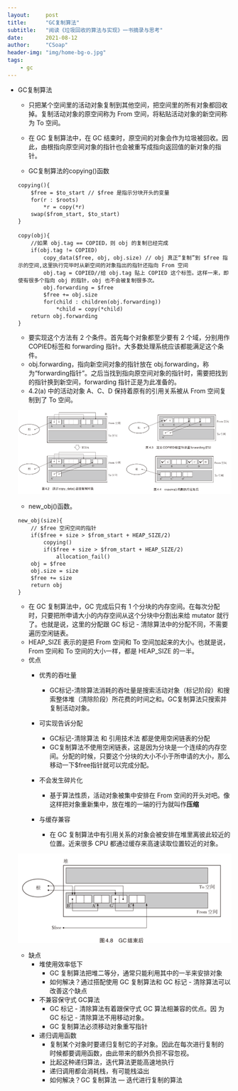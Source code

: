 ```yaml
---
layout:     post
title:      "GC复制算法"
subtitle:   "阅读《垃圾回收的算法与实现》一书摘录与思考"
date:       2021-08-12
author:     "CSoap"
header-img: "img/home-bg-o.jpg"
tags:
    - gc
---
```

- GC复制算法
    - 只把某个空间里的活动对象复制到其他空间，把空间里的所有对象都回收掉。复制活动对象的原空间称为 From 空间，将粘贴活动对象的新空间称为 To 空间。
    - 在 GC 复制算法中，在 GC 结束时，原空间的对象会作为垃圾被回收。因此，由根指向原空间对象的指针也会被重写成指向返回值的新对象的指针。

    - GC复制算法的copying()函数

    ```
    copying(){
        $free = $to_start // $free 是指示分块开头的变量
        for(r : $roots)
            *r = copy(*r)
        swap($from_start, $to_start)
    }

    copy(obj){
        //如果 obj.tag == COPIED，则 obj 的复制已经完成
        if(obj.tag != COPIED)
            copy_data($free, obj, obj.size) // obj 真正“复制”到 $free 指示的空间,这里执行完毕时从新空间的对象指出的指针还指向 From 空间
            obj.tag = COPIED//给 obj.tag 贴上 COPIED 这个标签。这样一来，即使有很多个指向 obj 的指针，obj 也不会被复制很多次。
            obj.forwarding = $free
            $free += obj.size
            for(child : children(obj.forwarding))
                *child = copy(*child)
        return obj.forwarding
    }
    ```

    - 要实现这个方法有 2 个条件。首先每个对象都至少要有 2 个域，分别用作 COPIED标签和 forwarding 指针。大多数处理系统应该都能满足这个条件。
    - obj.forwarding，指向新空间对象的指针放在 obj.forwarding，称为“forwarding指针”。之后当找到指向原空间对象的指针时，需要把找到的指针换到新空间，forwarding 指针正是为此准备的。
    - 4.2(a) 中的活动对象 A、C、D 保持着原有的引用关系被从 From 空间复制到了 To 空间。

    ![copying](/img/in-post/post-js-version/gc_14.png "copying")

    - new_obj()函数。

    ```
    new_obj(size){
        // $free 空闲空间的指针
        if($free + size > $from_start + HEAP_SIZE/2)
            copying()
            if($free + size > $from_start + HEAP_SIZE/2)
                allocation_fail()
        obj = $free
        obj.size = size
        $free += size
        return obj
    }
    ```

    - 在 GC 复制算法中，GC 完成后只有 1 个分块的内存空间。在每次分配时，只要把所申请大小的内存空间从这个分块中分割出来给 mutator 就行了。也就是说，这里的分配跟 GC 标记 - 清除算法中的分配不同，不需要遍历空闲链表。
    - HEAP_SIZE 表示的是把 From 空间和 To 空间加起来的大小。也就是说，From 空间和 To 空间的大小一样，都是 HEAP_SIZE 的一半。
    - 优点
        - 优秀的吞吐量
            - GC标记-清除算法消耗的吞吐量是搜索活动对象（标记阶段）和搜索整体堆（清除阶段）所花费的时间之和。GC复制算法只搜索并复制活动对象。
        - 可实现告诉分配
            - GC标记-清除算法 和 引用技术法 都是使用空闲链表的分配
            - GC复制算法不使用空闲链表，这是因为分块是一个连续的内存空间。分配的时候，只要这个分块的大小不小于所申请的大小，那么移动一下$free指针就可以完成分配。
        - 不会发生碎片化
            - 基于算法性质，活动对象被集中安排在 From 空间的开头对吧。像这样把对象重新集中，放在堆的一端的行为就叫作**压缩**

        - 与缓存兼容
            - 在 GC 复制算法中有引用关系的对象会被安排在堆里离彼此较近的位置。近来很多 CPU 都通过缓存来高速读取位置较近的对象。

    ![GC结束后](/img/in-post/post-js-version/gc_15.png "GC结束后")

    - 缺点
        - 堆使用效率低下
            - GC 复制算法把堆二等分，通常只能利用其中的一半来安排对象
            - 如何解决？通过搭配使用 GC 复制算法和 GC 标记 - 清除算法可以改善这个缺点
        - 不兼容保守式 GC算法
            - GC 标记 - 清除算法有着跟保守式 GC 算法相兼容的优点。因
为 GC 标记 - 清除算法不用移动对象。
            - GC 复制算法必须移动对象重写指针
        - 递归调用函数
            - 复制某个对象时要递归复制它的子对象。因此在每次进行复制的
时候都要调用函数，由此带来的额外负担不容忽视。
            - 比起这种递归算法，迭代算法更能高速地执行
            - 递归调用都会消耗栈，有可能栈溢出
            - 如何解决？GC 复制算法 — 迭代进行复制的算法